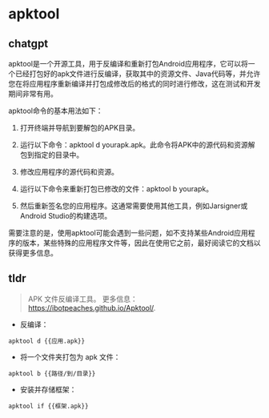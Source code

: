 # apktool 
## chatgpt 
apktool是一个开源工具，用于反编译和重新打包Android应用程序，它可以将一个已经打包好的apk文件进行反编译，获取其中的资源文件、Java代码等，并允许您在将应用程序重新编译并打包成修改后的格式的同时进行修改，这在测试和开发期间非常有用。

apktool命令的基本用法如下：

1. 打开终端并导航到要解包的APK目录。

2. 运行以下命令：apktool d yourapk.apk。此命令将APK中的源代码和资源解包到指定的目录中。

3. 修改应用程序的源代码和资源。

4. 运行以下命令来重新打包已修改的文件：apktool b yourapk。

5. 然后重新签名您的应用程序。这通常需要使用其他工具，例如Jarsigner或Android Studio的构建选项。

需要注意的是，使用apktool可能会遇到一些问题，如不支持某些Android应用程序的版本，某些特殊的应用程序文件等，因此在使用它之前，最好阅读它的文档以获得更多信息。 

## tldr 
 
> APK 文件反编译工具。
> 更多信息：<https://ibotpeaches.github.io/Apktool/>.

- 反编译：

`apktool d {{应用.apk}}`

- 将一个文件夹打包为 apk 文件：

`apktool b {{路径/到/目录}}`

- 安装并存储框架：

`apktool if {{框架.apk}}`
